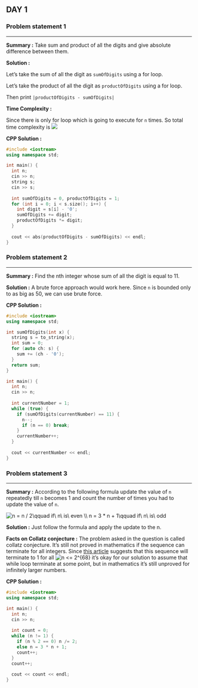 ## DAY 1

### **Problem statement 1**

---

**Summary :** Take sum and product of all the digits and give absolute difference between them.

**Solution :**

Let’s take the sum of all the digit as `sumOfDigits` using a for loop.

Let’s take the product of all the digit as `productOfDigits` using a for loop.

Then print `|productOfDigits - sumOfDigits|`

**Time Complexity :**

Since there is only for loop which is going to execute for `n` times. So total time complexity is <img src="https://latex.codecogs.com/gif.latex?\theta(n)" />

**CPP Solution :**

```cpp
#include <iostream>
using namespace std;

int main() {
  int n;
  cin >> n;
  string s;
  cin >> s;
  
  int sumOfDigits = 0, productOfDigits = 1;
  for (int i = 0; i < s.size(); i++) {
    int digit = s[i] - '0';
    sumOfDigits += digit;
    productOfDigits *= digit;
  }
  
  cout << abs(productOfDigits - sumOfDigits) << endl;
}
```

### **Problem statement 2**

---

**Summary :** Find the nth integer whose sum of all the digit is equal to 11.

**Solution :** A brute force approach would work here. Since `n` is bounded only to as big as 50, we can use brute force.

**CPP Solution :**

```cpp
#include <iostream>
using namespace std;

int sumOfDigits(int x) {
  string s = to_string(x);
  int sum = 0;
  for (auto ch: s) {
    sum += (ch - '0');
  }
  return sum;
}

int main() {
  int n;
  cin >> n;
  
  int currentNumber = 1;
  while (true) {
    if (sumOfDigits(currentNumber) == 11) {
      n--;
      if (n == 0) break;
    }
    currentNumber++;
  }
  
  cout << currentNumber << endl;
}
```

### **Problem statement 3**

---

**Summary :** According to the following formula update the value of `n` repeatedly till `n` becomes 1 and count the number of times you had to update the value of `n`. 

<img src="https://latex.codecogs.com/svg.image?n&space;=&space;n&space;/&space;2\qquad&space;if\&space;n\&space;is\&space;even&space;\\&space;n&space;=&space;3&space;*&space;n&space;&plus;&space;1\qquad&space;if\&space;n\&space;is\&space;odd" title="n = n / 2\qquad if\ n\ is\ even \\ n = 3 * n + 1\qquad if\ n\ is\ odd" />

**Solution :** Just follow the formula and apply the update to the n.

**Facts on Collatz conjecture :** The problem asked in the question is called collatz conjecture. It’s still not proved in mathematics if the sequence can terminate for all integers. Since [this article](https://www.quantamagazine.org/why-mathematicians-still-cant-solve-the-collatz-conjecture-20200922/ "https://www.quantamagazine.org/why-mathematicians-still-cant-solve-the-collatz-conjecture-20200922/") suggests that  this sequence will terminate to 1 for all <img src="https://latex.codecogs.com/svg.image?n&space;<=&space;2^{68}" title="n <= 2^{68}" /> it’s okay for our solution to assume that while loop terminate at some point, but in mathematics it’s still unproved for infinitely larger numbers.

**CPP Solution :** 

```cpp
#include <iostream>
using namespace std;

int main() {
  int n;
  cin >> n;
  
  int count = 0;
  while (n != 1) {
    if (n % 2 == 0) n /= 2;
    else n = 3 * n + 1;
    count++;
  }
  count++;
  
  cout << count << endl;
}
```

  
